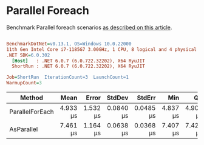 ﻿# Parallel Foreach

Benchmark Parallel foreach scenarios [as described on this article](https://aaronbos.dev/posts/parallel-foreach-csharp).

``` ini

BenchmarkDotNet=v0.13.1, OS=Windows 10.0.22000
11th Gen Intel Core i7-1185G7 3.00GHz, 1 CPU, 8 logical and 4 physical cores
.NET SDK=6.0.302
  [Host]   : .NET 6.0.7 (6.0.722.32202), X64 RyuJIT
  ShortRun : .NET 6.0.7 (6.0.722.32202), X64 RyuJIT

Job=ShortRun  IterationCount=3  LaunchCount=1  
WarmupCount=3  

```
|          Method |     Mean |    Error |    StdDev |    StdErr |      Min |       Q1 |   Median |       Q3 |      Max |      Op/s |  Gen 0 |  Gen 1 | Allocated |
|---------------- |---------:|---------:|----------:|----------:|---------:|---------:|---------:|---------:|---------:|----------:|-------:|-------:|----------:|
| ParallelForEach | 4.933 μs | 1.532 μs | 0.0840 μs | 0.0485 μs | 4.837 μs | 4.903 μs | 4.970 μs | 4.981 μs | 4.992 μs | 202,725.4 | 1.9455 | 0.0305 |     11 KB |
|      AsParallel | 7.461 μs | 1.164 μs | 0.0638 μs | 0.0368 μs | 7.407 μs | 7.426 μs | 7.445 μs | 7.488 μs | 7.532 μs | 134,027.3 | 1.5259 | 0.0305 |      9 KB |
